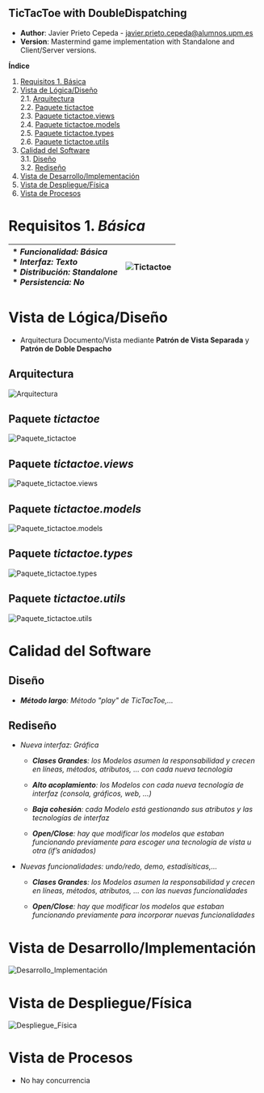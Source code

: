 ## TicTacToe with DoubleDispatching
* **Author**: Javier Prieto Cepeda - javier.prieto.cepeda@alumnos.upm.es
* **Version**: Mastermind game implementation with Standalone and Client/Server versions.

**Índice**
1. [Requisitos 1. Básica](#requisitos-1-básica)  
2. [Vista de Lógica/Diseño](#vista-de-lógicadiseño)  
2.1. [Arquitectura](#arquitectura)  
2.2. [Paquete tictactoe](#paquete-tictactoe)  
2.3. [Paquete tictactoe.views](#paquete-tictactoeviews)  
2.4. [Paquete tictactoe.models](#paquete-tictactoemodels)  
2.5. [Paquete tictactoe.types](#paquete-tictactoetypes)  
2.6. [Paquete tictactoe.utils](#paquete-tictactoeutils)  
3. [Calidad del Software](#calidad-del-software)  
3.1. [Diseño](#diseño)  
3.2. [Rediseño](#rediseño)  
4. [Vista de Desarrollo/Implementación](#vista-de-desarrolloimplementación)
5. [Vista de Despliegue/Física](#vista-de-desplieguefísica)
6. [Vista de Procesos](#vista-de-procesos)

# Requisitos 1. *Básica*

| * _Funcionalidad: **Básica**_ <br/> * _Interfaz: **Texto**_ <br/> * _Distribución: **Standalone**_ <br/> * _Persistencia: **No**_  | ![Tictactoe](docs/images/tictactoe.png) |  
| :------- | :------: |

# Vista de Lógica/Diseño
  - Arquitectura Documento/Vista mediante **Patrón de Vista Separada** y **Patrón de Doble Despacho**

## Arquitectura

![Arquitectura](./docs/diagrams/out/arquitectura/arquitectura.svg)

## Paquete *tictactoe*

![Paquete_tictactoe](./docs/diagrams/out/paquetes/tictactoe.svg)

## Paquete *tictactoe.views*

![Paquete_tictactoe.views](./docs/diagrams/out/paquetes/tictactoe.views.svg)

## Paquete *tictactoe.models*

![Paquete_tictactoe.models](./docs/diagrams/out/paquetes/tictactoe.models.svg)

## Paquete *tictactoe.types*

![Paquete_tictactoe.types](./docs/diagrams/out/paquetes/tictactoe.types.svg)

## Paquete *tictactoe.utils*

![Paquete_tictactoe.utils](./docs/diagrams/out/paquetes/tictactoe.utils.svg)

# Calidad del Software

## Diseño

  - ***Método largo**: Método "play" de TicTacToe,…​*

## Rediseño

  - *Nueva interfaz: Gráfica*
    
      - ***Clases Grandes**: los Modelos asumen la responsabilidad y
        crecen en líneas, métodos, atributos, …​ con cada nueva
        tecnología*
    
      - ***Alto acoplamiento**: los Modelos con cada nueva tecnología de
        interfaz (consola, gráficos, web, …​)*
    
      - ***Baja cohesión**: cada Modelo está gestionando sus atributos y
        las tecnologías de interfaz*
    
      - ***Open/Close**: hay que modificar los modelos que estaban
        funcionando previamente para escoger una tecnología de vista u
        otra (if’s anidados)*

  - *Nuevas funcionalidades: undo/redo, demo, estadísiticas,…​*
    
      - ***Clases Grandes**: los Modelos asumen la responsabilidad y
        crecen en líneas, métodos, atributos, …​ con las nuevas
        funcionalidades*
    
      - ***Open/Close**: hay que modificar los modelos que estaban
        funcionando previamente para incorporar nuevas funcionalidades*

# Vista de Desarrollo/Implementación

![Desarrollo_Implementación](./docs/diagrams/out/vistas/desarrollo_implementacion.svg)

# Vista de Despliegue/Física

![Despliegue_Física](./docs/diagrams/out/vistas/despliegue_fisica.svg)

# Vista de Procesos
  - No hay concurrencia
